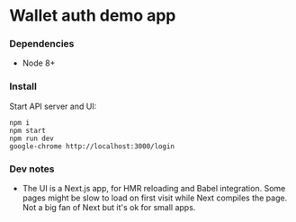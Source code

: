 # Wallet auth demo app

### Dependencies

* Node 8+

### Install

Start API server and UI:

```
npm i
npm start
npm run dev
google-chrome http://localhost:3000/login
```

### Dev notes

* The UI is a Next.js app, for HMR reloading and Babel integration. Some pages might be slow to load on first visit while Next compiles the page. Not a big fan of Next but it's ok for small apps.

